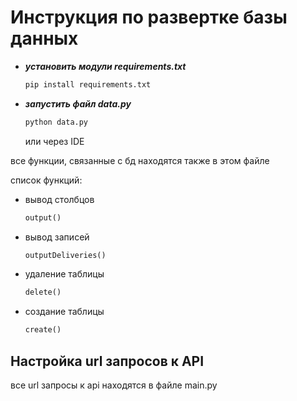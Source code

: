 <h1>Инструкция по развертке базы данных</h1>

- ***установить модули requirements.txt***
  ```bash
  pip install requirements.txt
  ```
- ***запустить файл data.py***
  ```bash
  python data.py
  ```
  или через IDE


все функции, связанные с бд находятся также в этом файле


список функций:
- вывод столбцов
  ```python
  output()
  ```
- вывод записей
  ```python
  outputDeliveries()
  ```
- удаление таблицы
  ```python
  delete()
  ```
- создание таблицы
  ```python
  create()
  ```

<h2>Настройка url запросов к API</h2>


все url запросы к api находятся в файле main.py
